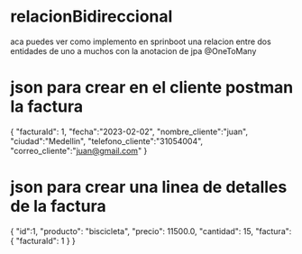 # relacionBidireccional
aca puedes ver como implemento en sprinboot una relacion entre dos entidades de uno a muchos con la anotacion de  jpa @OneToMany

# json para crear en el cliente postman la factura
{
    "facturaId": 1,
    "fecha":"2023-02-02",
    "nombre_cliente":"juan",
    "ciudad":"Medellin",
    "telefono_cliente":"31054004",
    "correo_cliente":"juan@gmail.com"
}

# json para crear una linea de detalles de la factura

{
    "id":1,
    "producto": "biscicleta",
    "precio": 11500.0,
    "cantidad": 15,
    "factura":{
        "facturaId": 1
    }
}
